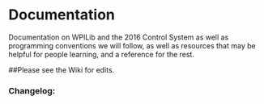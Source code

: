 # Documentation
Documentation on WPILib and the 2016 Control System as well as programming conventions we will follow, as well as resources that may be helpful for people learning, and a reference for the rest.

##Please see the Wiki for edits. 

### Changelog:




